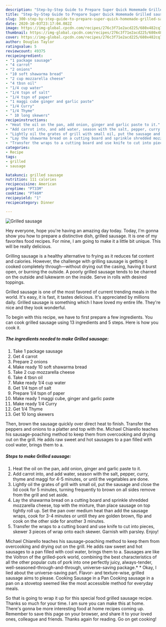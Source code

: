 ```yaml
---
description: "Step-by-Step Guide to Prepare Super Quick Homemade Grilled sausage"
title: "Step-by-Step Guide to Prepare Super Quick Homemade Grilled sausage"
slug: 300-step-by-step-guide-to-prepare-super-quick-homemade-grilled-sausage
date: 2020-10-03T23:17:04.082Z
image: https://img-global.cpcdn.com/recipes/276c3f71e2acd225/680x482cq70/grilled-sausage-recipe-main-photo.jpg
thumbnail: https://img-global.cpcdn.com/recipes/276c3f71e2acd225/680x482cq70/grilled-sausage-recipe-main-photo.jpg
cover: https://img-global.cpcdn.com/recipes/276c3f71e2acd225/680x482cq70/grilled-sausage-recipe-main-photo.jpg
author: Douglas Taylor
ratingvalue: 5
reviewcount: 49375
recipeingredient:
- "1 package sausage"
- "4 carrot"
- "2 onions"
- "10 soft shawarma bread"
- "2 cup mozzarella cheese"
- "4 tbsn oil"
- "1/4 cup water"
- "1/4 tspn of salt"
- "1/4 tspn of paper"
- "1 maggi cube ginger and garlic paste"
- "1/4 Curry"
- "1/4 Thyme"
- " 10 long skewers"
recipeinstructions:
- "Heat the oil on the pan, add onion, ginger and garlic paste to it."
- "Add carrot into, and add water, season with the salt, pepper, curry, thyme and maggi for 4-5 minutes, or until the vegetables are done."
- "Lightly oil the grates of grill with small oil, put the sausage and close the lid cook for 5 minutes, turning frequently to brown on all sides remove from the grill and set aside."
- "Lay the shawarma bread on a cutting board and sprinkle shredded mozzarella cheese, top with the mixture, than place sausage on top tightly roll up. Set the pan over medium heat than add the sausage wraps, cook for 3-4 minutes or untill they are golden brown, flip and cook on the other side for another 3 minutes."
- "Transfer the wraps to a cutting board and use knife to cut into pieces, skewer 3 pieces of wrap onto each skewer. Garnish with parsley. Enjoy!"
categories:
- Recipe
tags:
- grilled
- sausage

katakunci: grilled sausage 
nutrition: 111 calories
recipecuisine: American
preptime: "PT33M"
cooktime: "PT46M"
recipeyield: "1"
recipecategory: Dinner

---
```



![Grilled sausage](https://img-global.cpcdn.com/recipes/276c3f71e2acd225/680x482cq70/grilled-sausage-recipe-main-photo.jpg)

Hey everyone, hope you're having an amazing day today. Today, I'm gonna show you how to prepare a distinctive dish, grilled sausage. It is one of my favorites food recipes. For mine, I am going to make it a little bit unique. This will be really delicious.

Grilling sausage is a healthy alternative to frying as it reduces fat content and calories. However, the challenge with grilling sausage is getting it cooked completely through—without drying out the casing, having it burst open, or burning the outside. A poorly grilled sausage tends to be charred on the outside and lukewarm on the inside. Serve in rolls with desired toppings.

Grilled sausage is one of the most favored of current trending meals in the world. It's easy, it is fast, it tastes delicious. It's appreciated by millions daily. Grilled sausage is something which I have loved my entire life. They're nice and they look wonderful.


To begin with this recipe, we have to first prepare a few ingredients. You can cook grilled sausage using 13 ingredients and 5 steps. Here is how you cook it.

<!--inarticleads1-->

##### The ingredients needed to make Grilled sausage:

1. Take 1 package sausage
1. Get 4 carrot
1. Prepare 2 onions
1. Make ready 10 soft shawarma bread
1. Take 2 cup mozzarella cheese
1. Take 4 tbsn oil
1. Make ready 1/4 cup water
1. Get 1/4 tspn of salt
1. Prepare 1/4 tspn of paper
1. Make ready 1 maggi cube, ginger and garlic paste
1. Make ready 1/4 Curry
1. Get 1/4 Thyme
1. Get  10 long skewers


Then, brown the sausage quickly over direct heat to finish. Transfer the peppers and onions to a platter and top with the. Michael Chiarello teaches his sausage-poaching method to keep them from overcooking and drying out on the grill. He adds raw sweet and hot sausages to a pan filled with cool water, brings them to a. 

<!--inarticleads2-->

##### Steps to make Grilled sausage:

1. Heat the oil on the pan, add onion, ginger and garlic paste to it.
1. Add carrot into, and add water, season with the salt, pepper, curry, thyme and maggi for 4-5 minutes, or until the vegetables are done.
1. Lightly oil the grates of grill with small oil, put the sausage and close the lid cook for 5 minutes, turning frequently to brown on all sides remove from the grill and set aside.
1. Lay the shawarma bread on a cutting board and sprinkle shredded mozzarella cheese, top with the mixture, than place sausage on top tightly roll up. Set the pan over medium heat than add the sausage wraps, cook for 3-4 minutes or untill they are golden brown, flip and cook on the other side for another 3 minutes.
1. Transfer the wraps to a cutting board and use knife to cut into pieces, skewer 3 pieces of wrap onto each skewer. Garnish with parsley. Enjoy!


Michael Chiarello teaches his sausage-poaching method to keep them from overcooking and drying out on the grill. He adds raw sweet and hot sausages to a pan filled with cool water, brings them to a. Sausages are like the Voltron of the grilled-pork world, combining the best characteristics of all the other popular cuts of pork into one perfectly juicy, always-tender, well-seasoned-through-and-through, universe-saving package.* * Okay, I lied about the universe-saving part. Flavor- and texture-wise, grilled sausage aims to please. Cooking Sausage in a Pan Cooking sausage in a pan on a stovetop seemed like the most accessible method for everyday meals. 

So that is going to wrap it up for this special food grilled sausage recipe. Thanks so much for your time. I am sure you can make this at home. There's gonna be more interesting food at home recipes coming up. Remember to save this page on your browser, and share it to your loved ones, colleague and friends. Thanks again for reading. Go on get cooking!
